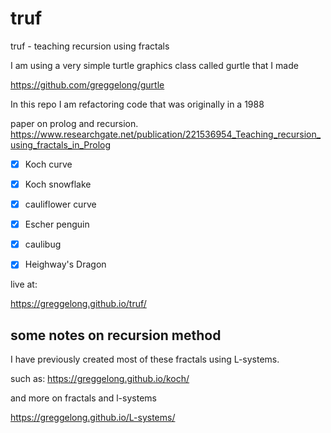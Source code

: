 # truf
truf - teaching recursion using fractals

I am using a very simple turtle graphics class called gurtle that I made

https://github.com/greggelong/gurtle

In this repo I am refactoring  code that was originally in a 1988

paper on prolog and recursion. https://www.researchgate.net/publication/221536954_Teaching_recursion_using_fractals_in_Prolog

- [X] Koch curve
- [X] Koch snowflake
- [X] cauliflower curve
- [X] Escher penguin
- [X] caulibug
- [X] Heighway's Dragon


live at:

https://greggelong.github.io/truf/

## some notes on recursion method

I have previously created most of these fractals using L-systems.

such as:
https://greggelong.github.io/koch/

and more on fractals and l-systems

https://greggelong.github.io/L-systems/
